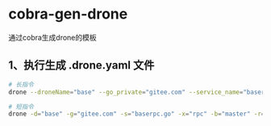 # cobra-gen-drone
通过cobra生成drone的模板


## 1、执行生成 .drone.yaml 文件

```bash
# 长指令
drone --droneName="base" --go_private="gitee.com" --service_name="baserpc.go" --service_type="rpc" --gitBranch="master" --registry="registry.cn-beijing.aliyuncs.com" --repo="registry.cn-beijing.aliyuncs.com/ctra_test/xxx-rpc" --tag="latest"

# 短指令
drone -d="base" -g="gitee.com" -s="baserpc.go" -x="rpc" -b="master" -r="registry.cn-beijing.aliyuncs.com" -o="registry.cn-beijing.aliyuncs.com/ctra_test/xxx-rpc" -t="latest"
```
